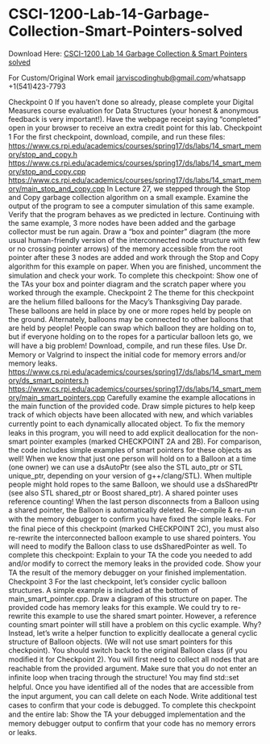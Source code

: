 # CSCI-1200-Lab-14-Garbage-Collection-Smart-Pointers-solved

Download Here: [CSCI-1200 Lab 14 Garbage Collection &amp; Smart Pointers solved](https://jarviscodinghub.com/assignment/lab-14-garbage-collection-smart-pointers-solution/)

For Custom/Original Work email jarviscodinghub@gmail.com/whatsapp +1(541)423-7793

Checkpoint 0
If you haven’t done so already, please complete your Digital Measures course evaluation for Data Structures (your honest & anonymous feedback is very important!). Have the webpage receipt saying “completed” open in your browser to receive an extra credit point for this lab.
Checkpoint 1
For the ﬁrst checkpoint, download, compile, and run these ﬁles:
https://www.cs.rpi.edu/academics/courses/spring17/ds/labs/14_smart_memory/stop_and_copy.h https://www.cs.rpi.edu/academics/courses/spring17/ds/labs/14_smart_memory/stop_and_copy.cpp https://www.cs.rpi.edu/academics/courses/spring17/ds/labs/14_smart_memory/main_stop_and_copy.cpp
In Lecture 27, we stepped through the Stop and Copy garbage collection algorithm on a small example. Examine the output of the program to see a computer simulation of this same example. Verify that the program behaves as we predicted in lecture.
Continuing with the same example, 3 more nodes have been added and the garbage collector must be run again. Draw a “box and pointer” diagram (the more usual human-friendly version of the interconnected node structure with few or no crossing pointer arrows) of the memory accessible from the root pointer after these 3 nodes are added and work through the Stop and Copy algorithm for this example on paper. When you are ﬁnished, uncomment the simulation and check your work.
To complete this checkpoint: Show one of the TAs your box and pointer diagram and the scratch paper where you worked through the example.
Checkpoint 2
The theme for this checkpoint are the helium ﬁlled balloons for the Macy’s Thanksgiving Day parade. These balloons are held in place by one or more ropes held by people on the ground. Alternately, balloons may be connected to other balloons that are held by people! People can swap which balloon they are holding on to, but if everyone holding on to the ropes for a particular balloon lets go, we will have a big problem! Download, compile, and run these ﬁles. Use Dr. Memory or Valgrind to inspect the initial code for memory errors and/or memory leaks.
https://www.cs.rpi.edu/academics/courses/spring17/ds/labs/14_smart_memory/ds_smart_pointers.h https://www.cs.rpi.edu/academics/courses/spring17/ds/labs/14_smart_memory/main_smart_pointers.cpp
Carefully examine the example allocations in the main function of the provided code. Draw simple pictures to help keep track of which objects have been allocated with new, and which variables currently point to each dynamically allocated object.
To ﬁx the memory leaks in this program, you will need to add explicit deallocation for the non-smart pointer examples (marked CHECKPOINT 2A and 2B). For comparison, the code includes simple examples of smart pointers for these objects as well! When we know that just one person will hold on to a Balloon at a time (one owner) we can use a dsAutoPtr (see also the STL auto_ptr or STL unique_ptr, depending on your version of g++/clang/STL). When multiple people might hold ropes to the same Balloon, we should use a dsSharedPtr (see also STL shared_ptr or Boost shared_ptr). A shared pointer uses reference counting! When the last person disconnects from a Balloon using a shared pointer, the Balloon is automatically deleted.
Re-compile & re-run with the memory debugger to conﬁrm you have ﬁxed the simple leaks. For the ﬁnal piece of this checkpoint (marked CHECKPOINT 2C), you must also re-rewrite the interconnected balloon
example to use shared pointers. You will need to modify the Balloon class to use dsSharedPointer as well.
To complete this checkpoint: Explain to your TA the code you needed to add and/or modify to correct the memory leaks in the provided code. Show your TA the result of the memory debugger on your ﬁnished implementation.
Checkpoint 3
For the last checkpoint, let’s consider cyclic balloon structures. A simple example is included at the bottom of main_smart_pointer.cpp. Draw a diagram of this structure on paper. The provided code has memory leaks for this example. We could try to re-rewrite this example to use the shared smart pointer. However, a reference counting smart pointer will still have a problem on this cyclic example. Why?
Instead, let’s write a helper function to explicitly deallocate a general cyclic structure of Balloon objects. (We will not use smart pointers for this checkpoint). You should switch back to the original Balloon class (if you modiﬁed it for Checkpoint 2). You will ﬁrst need to collect all nodes that are reachable from the provided argument. Make sure that you do not enter an inﬁnite loop when tracing through the structure! You may ﬁnd std::set helpful. Once you have identiﬁed all of the nodes that are accessible from the input argument, you can call delete on each Node. Write additional test cases to conﬁrm that your code is debugged.
To complete this checkpoint and the entire lab: Show the TA your debugged implementation and the memory debugger output to conﬁrm that your code has no memory errors or leaks.
